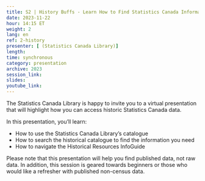 ```yaml
---
title: S2 | History Buffs - Learn How to Find Statistics Canada Information Pre-1981
date: 2023-11-22
hour: 14:15 ET
weight: 2
lang: en
ref: 2-history
presenter: [ (Statistics Canada Library)]
length:
time: synchronous
category: presentation
archive: 2023
session_link:
slides:
youtube_link:
---
```

The Statistics Canada Library is happy to invite you to a virtual presentation that will highlight how you can access historic Statistics Canada data. <!--more-->

In this presentation, you’ll learn:
 - How to use the Statistics Canada Library’s catalogue
 - How to search the historical catalogue to find the information you need
 - How to navigate the Historical Resources InfoGuide

Please note that this presentation will help you find published data, not raw data. In addition, this session is geared towards beginners or those who would like a refresher with published non-census data.
